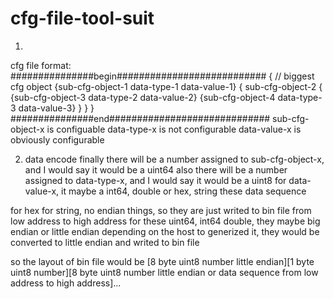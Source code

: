 # cfg-file-tool-suit
1)
cfg file format:
###############begin###########################
{
// biggest cfg object
    {sub-cfg-object-1 data-type-1 data-value-1}
    {
        sub-cfg-object-2
        {
          {sub-cfg-object-3 data-type-2 data-value-2}
          {sub-cfg-object-4 data-type-3 data-value-3}
        }
    }
}
###############end#############################
sub-cfg-object-x is configuable
data-type-x is not configurable
data-value-x is obviously configurable

2) data encode
finally 
there will be a number assigned to sub-cfg-object-x, and I would say it would be a uint64
also there will be a number assigned to data-type-x, and I would say it would be a uint8
for data-value-x, it maybe a int64, double or hex, string these data sequence

for hex for string, no endian things, so they are just writed to bin file from low address to high address
for these uint64, int64 double, they maybe big endian or little endian depending on the host
to generized it, they would be converted to little endian and writed to bin file

so the layout of bin file would be
[8 byte uint8 number little endian][1 byte uint8 number][8 byte uint8 number little endian or data sequence from low address to high address]...